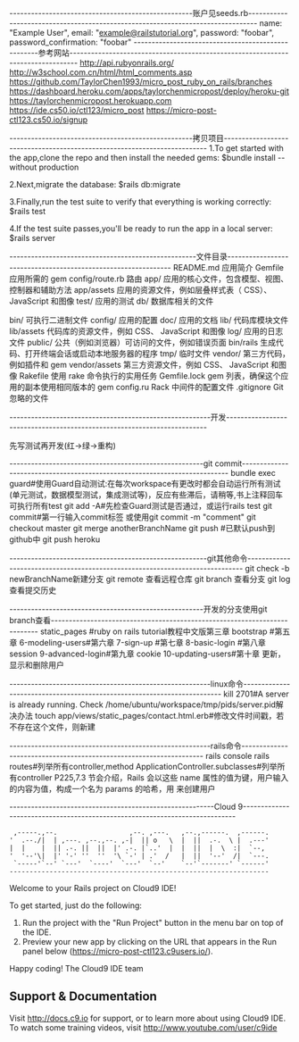 ---------------------------------------------------账户见seeds.rb--------------------------------------------------------------------------------
name: "Example User",
email: "example@railstutorial.org",
password: "foobar",
password_confirmation: "foobar"
---------------------------------------------------参考网站--------------------------------------------------------------------------------
http://api.rubyonrails.org/
http://w3school.com.cn/html/html_comments.asp
https://github.com/TaylorChen1993/micro_post_ruby_on_rails/branches
https://dashboard.heroku.com/apps/taylorchenmicropost/deploy/heroku-git
https://taylorchenmicropost.herokuapp.com
https://ide.cs50.io/ctl123/micro_post
https://micro-post-ctl123.cs50.io/signup



---------------------------------------------------拷贝项目-------------------------------------------------------------------------
1.To get started with the app,clone the repo and then install the needed gems:
$bundle install --without production

2.Next,migrate the database:
$rails db:migrate

3.Finally,run the test suite to verify that everything is working correctly:
$rails test

4.If the test suite passes,you'll be ready to run the app in a local server:
$rails server



----------------------------------------------------文件目录--------------------------------------------------------------
README.md 应用简介
Gemfile 应用所需的 gem
config/route.rb 路由
app/ 应用的核心文件，包含模型、视图、控制器和辅助方法
app/assets 应用的资源文件，例如层叠样式表（ CSS）、 JavaScript 和图像
test/ 应用的测试
db/ 数据库相关的文件

bin/ 可执行二进制文件
config/ 应用的配置
doc/ 应用的文档
lib/ 代码库模块文件
lib/assets 代码库的资源文件，例如 CSS、 JavaScript 和图像
log/ 应用的日志文件
public/ 公共（例如浏览器）可访问的文件，例如错误页面
bin/rails 生成代码、打开终端会话或启动本地服务器的程序
tmp/ 临时文件
vendor/ 第三方代码，例如插件和 gem
vendor/assets 第三方资源文件，例如 CSS、 JavaScript 和图像
Rakefile 使用 rake 命令执行的实用任务
Gemfile.lock gem 列表，确保这个应用的副本使用相同版本的 gem
config.ru Rack 中间件的配置文件
.gitignore Git 忽略的文件



--------------------------------------------------------开发------------------------------------------------------------------------

先写测试再开发(红->绿->重构)

------------------------------------------------------git commit--------------------------------------------------------------------------
bundle exec guard#使用Guard自动测试:在每次workspace有更改时都会自动运行所有测试(单元测试，数据模型测试，集成测试等)，反应有些滞后，请稍等,书上注释回车可执行所有test
git add -A#先检查Guard测试是否通过，或运行rails test
git commit#第一行输入commit标签
或使用git commit -m "comment"
git checkout master
git merge anotherBranchName
git push #已默认push到github中
git push heroku


-------------------------------------------------------git其他命令-----------------------------------------------------------------------------
git check -b newBranchName新建分支
git remote 查看远程仓库
git branch 查看分支
git log 查看提交历史


------------------------------------------------------开发的分支使用git branch查看--------------------------------------------------------------------------
static_pages    #ruby on rails tutorial教程中文版第三章
bootstrap       #第五章
6-modeling-users#第六章 
7-sign-up       #第七章
8-basic-login   #第八章 session
9-advanced-login#第九章 cookie
10-updating-users#第十章 更新，显示和删除用户

--------------------------------------------------------linux命令------------------------------------------------------------------------
kill 2701#A server is already running. Check /home/ubuntu/workspace/tmp/pids/server.pid解决办法
touch app/views/static_pages/contact.html.erb#修改文件时间戳，若不存在这个文件，则新建



--------------------------------------------------------rails命令-------------------------------------------------------------------
rails console
rails routes#列举所有controller,method
ApplicationController.subclasses#列举所有controller
P225,7.3 节会介绍，Rails 会以这些 name 属性的值为键，用户输入的内容为值，构成一个名为 params 的哈希，用 来创建用户










---------------------------------------------------------Cloud 9----------------------------------------------------------------------------

     ,-----.,--.                  ,--. ,---.   ,--.,------.  ,------.
    '  .--./|  | ,---. ,--.,--. ,-|  || o   \  |  ||  .-.  \ |  .---'
    |  |    |  || .-. ||  ||  |' .-. |`..'  |  |  ||  |  \  :|  `--, 
    '  '--'\|  |' '-' ''  ''  '\ `-' | .'  /   |  ||  '--'  /|  `---.
     `-----'`--' `---'  `----'  `---'  `--'    `--'`-------' `------'
    ----------------------------------------------------------------- 


Welcome to your Rails project on Cloud9 IDE!

To get started, just do the following:

1. Run the project with the "Run Project" button in the menu bar on top of the IDE.
2. Preview your new app by clicking on the URL that appears in the Run panel below (https://micro-post-ctl123.c9users.io/).

Happy coding!
The Cloud9 IDE team


## Support & Documentation

Visit http://docs.c9.io for support, or to learn more about using Cloud9 IDE. 
To watch some training videos, visit http://www.youtube.com/user/c9ide

